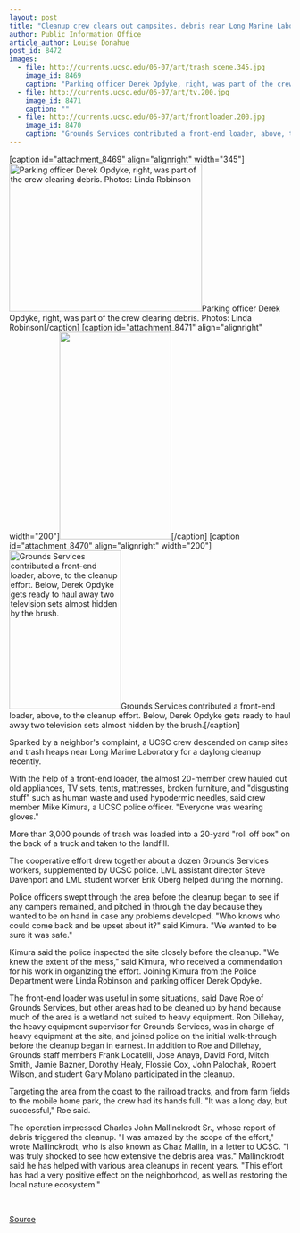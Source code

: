 ```yaml
---
layout: post
title: "Cleanup crew clears out campsites, debris near Long Marine Laboratory"
author: Public Information Office
article_author: Louise Donahue
post_id: 8472
images:
  - file: http://currents.ucsc.edu/06-07/art/trash_scene.345.jpg
    image_id: 8469
    caption: "Parking officer Derek Opdyke, right, was part of the crew clearing debris. Photos: Linda Robinson"
  - file: http://currents.ucsc.edu/06-07/art/tv.200.jpg
    image_id: 8471
    caption: ""
  - file: http://currents.ucsc.edu/06-07/art/frontloader.200.jpg
    image_id: 8470
    caption: "Grounds Services contributed a front-end loader, above, to the cleanup effort. Below, Derek Opdyke gets ready to haul away two television sets almost hidden by the brush."
---
```


[caption id="attachment_8469" align="alignright" width="345"]<a href="http://dev-ucsc-news.pantheonsite.io/wp-content/uploads/2006/12/trash_scene.345.jpg"><img class="size-full wp-image-8469" src="http://dev-ucsc-news.pantheonsite.io/wp-content/uploads/2006/12/trash_scene.345.jpg" alt="Parking officer Derek Opdyke, right, was part of the crew clearing debris. Photos: Linda Robinson" width="345" height="264" /></a>Parking officer Derek Opdyke, right, was part of the crew clearing debris. Photos: Linda Robinson[/caption]
[caption id="attachment_8471" align="alignright" width="200"]<a href="http://dev-ucsc-news.pantheonsite.io/wp-content/uploads/2006/12/tv.200.jpg"><img class="size-full wp-image-8471" src="http://dev-ucsc-news.pantheonsite.io/wp-content/uploads/2006/12/tv.200.jpg" alt="" width="200" height="371" /></a>[/caption]
[caption id="attachment_8470" align="alignright" width="200"]<a href="http://dev-ucsc-news.pantheonsite.io/wp-content/uploads/2006/12/frontloader.200.jpg"><img class="size-full wp-image-8470" src="http://dev-ucsc-news.pantheonsite.io/wp-content/uploads/2006/12/frontloader.200.jpg" alt="Grounds Services contributed a front-end loader, above, to the cleanup effort. Below, Derek Opdyke gets ready to haul away two television sets almost hidden by the brush." width="200" height="284" /></a>Grounds Services contributed a front-end loader, above, to the cleanup effort. Below, Derek Opdyke gets ready to haul away two television sets almost hidden by the brush.[/caption]
<a name="content" id="content"></a>
<p>
  Sparked by a neighbor's complaint, a UCSC crew descended on camp sites and trash heaps near Long Marine Laboratory for a daylong cleanup recently.
</p>
<p>
  With the help of a front-end loader, the almost 20-member crew hauled out old appliances, TV sets, tents, mattresses, broken furniture, and "disgusting stuff" such as human waste and used hypodermic needles, said crew member Mike Kimura, a UCSC police officer. "Everyone was wearing gloves."
</p>
<p>
  More than 3,000 pounds of trash was loaded into a 20-yard "roll off box" on the back of a truck and taken to the landfill.
</p>
<p>
  The cooperative effort drew together about a dozen Grounds Services workers, supplemented by UCSC police. LML assistant director Steve Davenport and LML student worker Erik Oberg helped during the morning.
</p>
<p>
  Police officers swept through the area before the cleanup began to see if any campers remained, and pitched in through the day because they wanted to be on hand in case any problems developed. "Who knows who could come back and be upset about it?" said Kimura. "We wanted to be sure it was safe."
</p>
<p>
  Kimura said the police inspected the site closely before the cleanup. "We knew the extent of the mess," said Kimura, who received a commendation for his work in organizing the effort. Joining Kimura from the Police Department were Linda Robinson and parking officer Derek Opdyke.
</p>
<p>
  The front-end loader was useful in some situations, said Dave Roe of Grounds Services, but other areas had to be cleaned up by hand because much of the area is a wetland not suited to heavy equipment. Ron Dillehay, the heavy equipment supervisor for Grounds Services, was in charge of heavy equipment at the site, and joined police on the initial walk-through before the cleanup began in earnest. In addition to Roe and Dillehay, Grounds staff members Frank Locatelli, Jose Anaya, David Ford, Mitch Smith, Jamie Bazner, Dorothy Healy, Flossie Cox, John Palochak, Robert Wilson, and student Gary Molano participated in the cleanup.
</p>
<p>
  Targeting the area from the coast to the railroad tracks, and from farm fields to the mobile home park, the crew had its hands full. "It was a long day, but successful," Roe said.
</p>
<p>
  The operation impressed Charles John Mallinckrodt Sr., whose report of debris triggered the cleanup. "I was amazed by the scope of the effort," wrote Mallinckrodt, who is also known as Chaz Mallin, in a letter to UCSC. "I was truly shocked to see how extensive the debris area was." Mallinckrodt said he has helped with various area cleanups in recent years. "This effort has had a very positive effect on the neighborhood, as well as restoring the local nature ecosystem."
</p><br>
<p><a href="http://www1.ucsc.edu/currents/06-07/12-11/cleanup.asp" title="Permalink to cleanup">Source</a></p>
